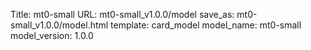 Title: mt0-small
URL: mt0-small_v1.0.0/model
save_as: mt0-small_v1.0.0/model.html
template: card_model
model_name: mt0-small
model_version: 1.0.0

